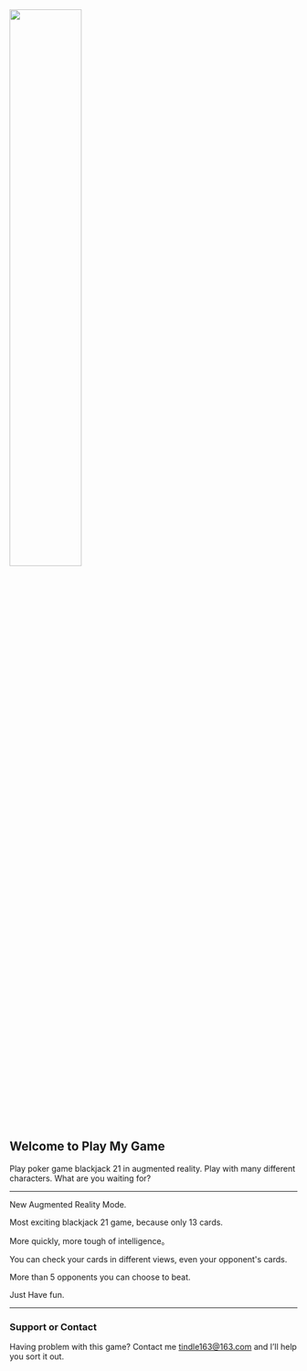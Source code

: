 <img src="./images/logo.png" width="50%" height="50%">

## Welcome to Play My Game

Play poker game blackjack 21 in augmented reality.
Play with many different characters.
What are you waiting for?

---------------

New Augmented Reality Mode.

Most exciting blackjack 21 game, because only 13 cards.

More quickly, more  tough of intelligence。

You can check your cards in different views, even your opponent's cards.

More than 5 opponents you can choose to  beat.

Just Have fun.

---------------

### Support or Contact

Having problem with this game? 
Contact me [tindle163@163.com]() and I’ll help you sort it out.
